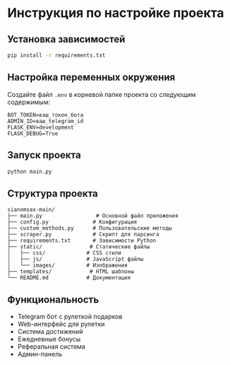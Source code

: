 # Инструкция по настройке проекта

## Установка зависимостей

```bash
pip install -r requirements.txt
```

## Настройка переменных окружения

Создайте файл `.env` в корневой папке проекта со следующим содержимым:

```
BOT_TOKEN=ваш_токен_бота
ADMIN_ID=ваш_telegram_id
FLASK_ENV=development
FLASK_DEBUG=True
```

## Запуск проекта

```bash
python main.py
```

## Структура проекта

```
sianomsax-main/
├── main.py                 # Основной файл приложения
├── config.py              # Конфигурация
├── custom_methods.py      # Пользовательские методы
├── scraper.py             # Скрипт для парсинга
├── requirements.txt       # Зависимости Python
├── static/               # Статические файлы
│   ├── css/             # CSS стили
│   ├── js/              # JavaScript файлы
│   └── images/          # Изображения
├── templates/            # HTML шаблоны
└── README.md            # Документация
```

## Функциональность

- Telegram бот с рулеткой подарков
- Web-интерфейс для рулетки
- Система достижений
- Ежедневные бонусы
- Реферальная система
- Админ-панель 